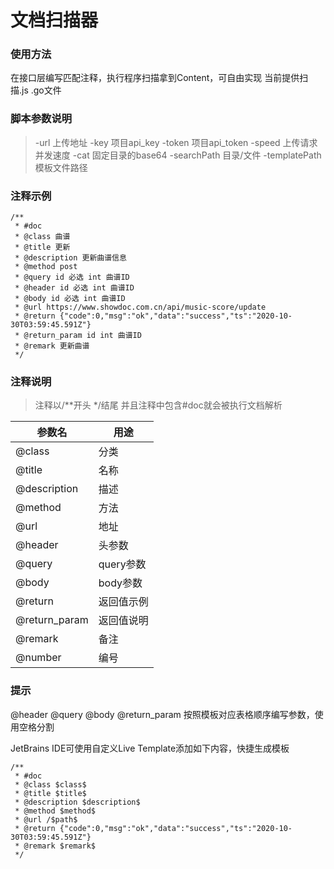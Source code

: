 # 文档扫描器
### 使用方法
在接口层编写匹配注释，执行程序扫描拿到Content，可自由实现
当前提供扫描.js .go文件

### 脚本参数说明
> -url 上传地址
  -key 项目api_key
  -token 项目api_token
  -speed 上传请求并发速度
  -cat 固定目录的base64
  -searchPath 目录/文件
  -templatePath 模板文件路径

### 注释示例
```
/**
 * #doc
 * @class 曲谱
 * @title 更新
 * @description 更新曲谱信息
 * @method post
 * @query id 必选 int 曲谱ID
 * @header id 必选 int 曲谱ID
 * @body id 必选 int 曲谱ID
 * @url https://www.showdoc.com.cn/api/music-score/update
 * @return {"code":0,"msg":"ok","data":"success","ts":"2020-10-30T03:59:45.591Z"}
 * @return_param id int 曲谱ID
 * @remark 更新曲谱
 */
```

### 注释说明
> 注释以/**开头 */结尾 并且注释中包含#doc就会被执行文档解析

| 参数名 | 用途     |
|--------|----------|
|@class| 分类
|@title| 名称
|@description| 描述
|@method| 方法
|@url| 地址
|@header| 头参数
|@query| query参数
|@body| body参数
|@return| 返回值示例
|@return_param| 返回值说明
|@remark| 备注
|@number| 编号


### 提示
@header @query @body @return_param 按照模板对应表格顺序编写参数，使用空格分割

JetBrains IDE可使用自定义Live Template添加如下内容，快捷生成模板
```
/**
 * #doc
 * @class $class$
 * @title $title$
 * @description $description$
 * @method $method$
 * @url /$path$
 * @return {"code":0,"msg":"ok","data":"success","ts":"2020-10-30T03:59:45.591Z"}
 * @remark $remark$
 */
```
